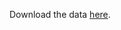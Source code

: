 Download the data [here](https://github.com/barnarderc/workshops/blob/master/Fall%202015/Econ%201003%20Writing%20Excel/weiman-excel-exercise-data_0.xlsx).